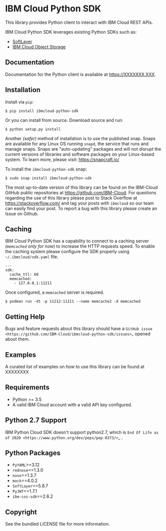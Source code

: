 IBM Cloud Python SDK
====================

This library provides Python client to interact with IBM Cloud REST APIs.

IBM Cloud Python SDK leverages existing Python SDKs such as:
  - [SoftLayer](https://github.com/softlayer/softlayer-python)
  - [IBM Cloud Object Storage](https://github.com/IBM/ibm-cos-sdk-python)

Documentation
-------------
Documentation for the Python client is available at https://XXXXXXX.XXX.


Installation
------------
Install via `pip`:

    $ pip install ibmcloud-python-sdk

Or you can install from source. Download source and run:

    $ python setup.py install

Another *(safer)* method of installation is to use the published snap. Snaps are available for any Linux OS running `snapd`, the service that runs and manage snaps. Snaps are "auto-updating" packages and will not disrupt the current versions of libraries and software packages on your Linux-based system. To learn more, please visit: https://snapcraft.io/ 

To install the `ibmcloud-python-sdk` snap:

    $ sudo snap install ibmcloud-python-sdk
	
The most up-to-date version of this library can be found on the IBM-Cloud
GitHub public repositories at https://github.com/IBM-Cloud. For questions regarding the use of this library please post to Stack Overflow at https://stackoverflow.com/ and tag your posts with `ibmcloud` so our team can easily find your post. To report a bug with this library please create an Issue on Github.

Caching
-------
IBM Cloud Python SDK has a capability to connect to a caching server *(`memcached` only for now)* to increase the HTTP requests speed. To enable the caching system please configure the SDK properly using `~/.ibmcloud/sdk.yaml` file.

    ---
    sdk:
      cache_ttl: 60
      memcached:
        - 127.0.0.1:11211

Once configured, a `memcached` server is required.

    $ podman run -dt -p 11212:11211 --name memcache2 -d memcached


Getting Help
------------
Bugs and feature requests about this library should have a `GitHub issue <https://github.com/IBM-Cloud/ibmcloud-python-sdk/issues>`_ opened about them. 


Examples
--------
A curated list of examples on how to use this library can be found at XXXXXXXX

Requirements
-------------------
* Python >= 3.5
* A valid IBM Cloud account with a valid API key configured.

Python 2.7 Support
------------------
IBM Python Cloud SDK doesn't support python2.7, which is `End Of Life as of 2020 <https://www.python.org/dev/peps/pep-0373/>`_ .

Python Packages
---------------
* `PyYAML`>=3.12
* `rednose`==1.3.0
* `nose`==1.3.7
* `mock`==4.0.2
* `SoftLayer`==5.8.7
* `PyJWT`==1.7.1
* `ibm-cos-sdk`==2.6.2

Copyright
---------
See the bundled LICENSE file for more information.
